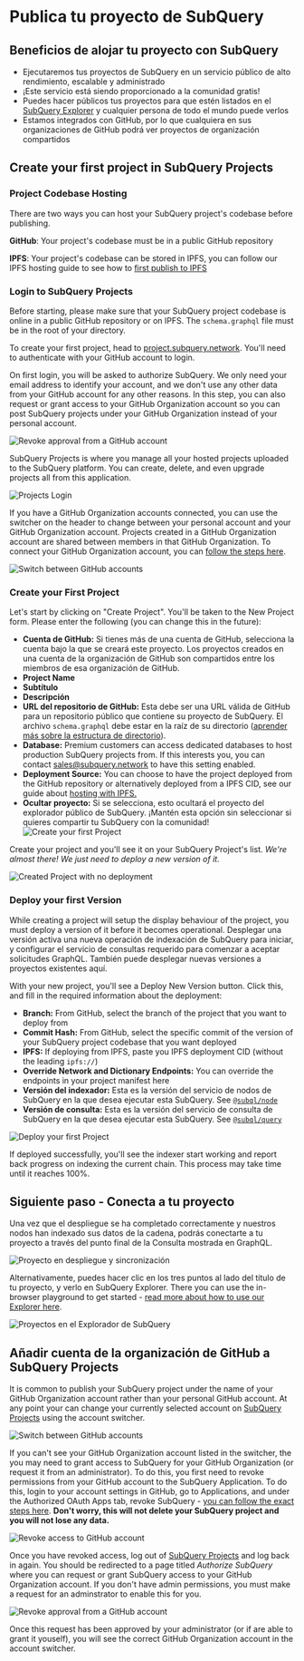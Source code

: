 # Publica tu proyecto de SubQuery

## Beneficios de alojar tu proyecto con SubQuery

- Ejecutaremos tus proyectos de SubQuery en un servicio público de alto rendimiento, escalable y administrado
- ¡Este servicio está siendo proporcionado a la comunidad gratis!
- Puedes hacer públicos tus proyectos para que estén listados en el [SubQuery Explorer](https://explorer.subquery.network) y cualquier persona de todo el mundo puede verlos
- Estamos integrados con GitHub, por lo que cualquiera en sus organizaciones de GitHub podrá ver proyectos de organización compartidos

## Create your first project in SubQuery Projects

### Project Codebase Hosting

There are two ways you can host your SubQuery project's codebase before publishing.

**GitHub**: Your project's codebase must be in a public GitHub repository

**IPFS**: Your project's codebase can be stored in IPFS, you can follow our IPFS hosting guide to see how to [first publish to IPFS](ipfs.md)

### Login to SubQuery Projects

Before starting, please make sure that your SubQuery project codebase is online in a public GitHub repository or on IPFS. The `schema.graphql` file must be in the root of your directory.

To create your first project, head to [project.subquery.network](https://project.subquery.network). You'll need to authenticate with your GitHub account to login.

On first login, you will be asked to authorize SubQuery. We only need your email address to identify your account, and we don't use any other data from your GitHub account for any other reasons. In this step, you can also request or grant access to your GitHub Organization account so you can post SubQuery projects under your GitHub Organization instead of your personal account.

![Revoke approval from a GitHub account](/assets/img/project_auth_request.png)

SubQuery Projects is where you manage all your hosted projects uploaded to the SubQuery platform. You can create, delete, and even upgrade projects all from this application.

![Projects Login](/assets/img/projects-dashboard.png)

If you have a GitHub Organization accounts connected, you can use the switcher on the header to change between your personal account and your GitHub Organization account. Projects created in a GitHub Organization account are shared between members in that GitHub Organization. To connect your GitHub Organization account, you can [follow the steps here](#add-github-organization-account-to-subquery-projects).

![Switch between GitHub accounts](/assets/img/projects-account-switcher.png)

### Create your First Project

Let's start by clicking on "Create Project". You'll be taken to the New Project form. Please enter the following (you can change this in the future):

- **Cuenta de GitHub:** Si tienes más de una cuenta de GitHub, selecciona la cuenta bajo la que se creará este proyecto. Los proyectos creados en una cuenta de la organización de GitHub son compartidos entre los miembros de esa organización de GitHub.
- **Project Name**
- **Subtítulo**
- **Descripción**
- **URL del repositorio de GitHub:** Esta debe ser una URL válida de GitHub para un repositorio público que contiene su proyecto de SubQuery. El archivo `schema.graphql` debe estar en la raíz de su directorio ([aprender más sobre la estructura de directorio](../create/introduction.md#directory-structure)).
- **Database:** Premium customers can access dedicated databases to host production SubQuery projects from. If this interests you, you can contact [sales@subquery.network](mailto:sales@subquery.network) to have this setting enabled.
- **Deployment Source:** You can choose to have the project deployed from the GitHub repository or alternatively deployed from a IPFS CID, see our guide about [hosting with IPFS.](ipfs.md)
- **Ocultar proyecto:** Si se selecciona, esto ocultará el proyecto del explorador público de SubQuery. ¡Mantén esta opción sin seleccionar si quieres compartir tu SubQuery con la comunidad! ![Create your first Project](/assets/img/projects-create.png)

Create your project and you'll see it on your SubQuery Project's list. _We're almost there! We just need to deploy a new version of it._

![Created Project with no deployment](/assets/img/projects-no-deployment.png)

### Deploy your first Version

While creating a project will setup the display behaviour of the project, you must deploy a version of it before it becomes operational. Desplegar una versión activa una nueva operación de indexación de SubQuery para iniciar, y configurar el servicio de consultas requerido para comenzar a aceptar solicitudes GraphQL. También puede desplegar nuevas versiones a proyectos existentes aquí.

With your new project, you'll see a Deploy New Version button. Click this, and fill in the required information about the deployment:

- **Branch:** From GitHub, select the branch of the project that you want to deploy from
- **Commit Hash:** From GitHub, select the specific commit of the version of your SubQuery project codebase that you want deployed
- **IPFS:** If deploying from IPFS, paste you IPFS deployment CID (without the leading `ipfs://`)
- **Override Network and Dictionary Endpoints:** You can override the endpoints in your project manifest here
- **Versión del indexador:** Esta es la versión del servicio de nodos de SubQuery en la que desea ejecutar esta SubQuery. See [`@subql/node`](https://www.npmjs.com/package/@subql/node)
- **Versión de consulta:** Esta es la versión del servicio de consulta de SubQuery en la que desea ejecutar esta SubQuery. See [`@subql/query`](https://www.npmjs.com/package/@subql/query)

![Deploy your first Project](https://static.subquery.network/media/projects/projects-first-deployment.png)

If deployed successfully, you'll see the indexer start working and report back progress on indexing the current chain. This process may take time until it reaches 100%.

## Siguiente paso - Conecta a tu proyecto

Una vez que el despliegue se ha completado correctamente y nuestros nodos han indexado sus datos de la cadena, podrás conectarte a tu proyecto a través del punto final de la Consulta mostrada en GraphQL.

![Proyecto en despliegue y sincronización](/assets/img/projects-deploy-sync.png)

Alternativamente, puedes hacer clic en los tres puntos al lado del título de tu proyecto, y verlo en SubQuery Explorer. There you can use the in-browser playground to get started - [read more about how to use our Explorer here](../run_publish/query.md).

![Proyectos en el Explorador de SubQuery](/assets/img/projects-explorer.png)

## Añadir cuenta de la organización de GitHub a SubQuery Projects

It is common to publish your SubQuery project under the name of your GitHub Organization account rather than your personal GitHub account. At any point your can change your currently selected account on [SubQuery Projects](https://project.subquery.network) using the account switcher.

![Switch between GitHub accounts](/assets/img/projects-account-switcher.png)

If you can't see your GitHub Organization account listed in the switcher, the you may need to grant access to SubQuery for your GitHub Organization (or request it from an administrator). To do this, you first need to revoke permissions from your GitHub account to the SubQuery Application. To do this, login to your account settings in GitHub, go to Applications, and under the Authorized OAuth Apps tab, revoke SubQuery - [you can follow the exact steps here](https://docs.github.com/en/github/authenticating-to-github/keeping-your-account-and-data-secure/reviewing-your-authorized-applications-oauth). **Don't worry, this will not delete your SubQuery project and you will not lose any data.**

![Revoke access to GitHub account](/assets/img/project_auth_revoke.png)

Once you have revoked access, log out of [SubQuery Projects](https://project.subquery.network) and log back in again. You should be redirected to a page titled _Authorize SubQuery_ where you can request or grant SubQuery access to your GitHub Organization account. If you don't have admin permissions, you must make a request for an adminstrator to enable this for you.

![Revoke approval from a GitHub account](/assets/img/project_auth_request.png)

Once this request has been approved by your administrator (or if are able to grant it youself), you will see the correct GitHub Organization account in the account switcher.

